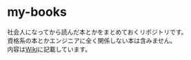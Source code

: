 # my-books
社会人になってから読んだ本とかをまとめておくリポジトリです。  
資格系の本とかエンジニアに全く関係しない本は含みません。  
内容は[Wiki](https://github.com/kitazawa-yoshitaka/my-books/wiki)に記載しています。  
